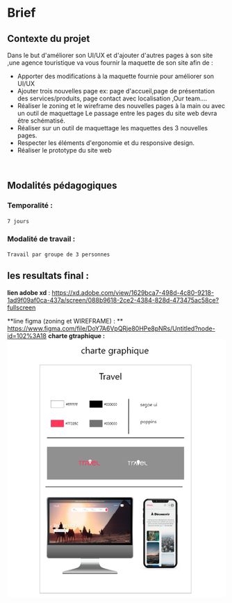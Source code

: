 # Brief
## Contexte du projet
Dans le but d'améliorer son UI/UX et d'ajouter d'autres pages à son site ,une agence touristique va vous fournir la maquette de son site afin de :
<br>
<ul>
  <li>Apporter des modifications à la maquette fournie pour améliorer son UI/UX</li>
 <li>Ajouter trois nouvelles page ex: page d'accueil,page de présentation des services/produits, page contact avec localisation ,Our team….</li>
 <li>Réaliser le zoning et le wireframe des nouvelles pages à la main ou avec un outil de maquettage Le passage entre les pages du site web devra être schématisé.</li>
 <li>Réaliser sur un outil de maquettage les maquettes des 3 nouvelles pages.</li>
  <li>Respecter les éléments d'ergonomie et du responsive design.</li>
  <li>Réaliser le prototype du site web</li>
 </ul>
<br>

## Modalités pédagogiques
### Temporalité :

`7 jours`

### Modalité de travail :

`Travail par groupe de 3 personnes`

## les resultats final :
**lien adobe xd** : https://xd.adobe.com/view/1629bca7-498d-4c80-9218-1ad9f09af0ca-437a/screen/088b9618-2ce2-4384-828d-473475ac58ce?fullscreen

**line figma (zoning et WIREFRAME) : ** https://www.figma.com/file/DoY7A6VpQRje80HPe8pNRs/Untitled?node-id=102%3A18
**charte gtraphique :**
<br>
<img src="charte graphique.png" alt="charte graphique"/>
